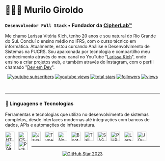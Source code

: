 # 👨🏻‍🎓 Murilo Giroldo

### **`Desenvolvedor Full Stack`** • Fundador da **[CipherLab™](https://www.cphlab.xyz)**  

Me chamo Larissa Vitória Kich, tenho 20 anos e sou natural do Rio Grande do Sul. Concluí o ensino médio no IFRS, com o curso técnico em informática. Atualmente, estou cursando Análise e Desenvolvimento de Sistemas na PUCRS. Sou apaixonada por tecnologia e compartilho meu conhecimento através do meu canal no YouTube "[Larissa Kich](https://www.youtube.com/@larissakich)", onde ensino a criar projetos web, e também através do Instagram, com o perfil chamado "[Dev em Dev](https://www.instagram.com/dev_em_dev/)".

<p align="center">
  <a href="https://www.youtube.com/c/cipherlabtm?sub_confirmation=1">
    <img alt="youtube subscribers" title="Subscribe to my YouTube channel" src="https://cdn.cphlab.xyz/github/profile/badges/drk/youtube-2.svg"/></a>
  <a href="https://www.youtube.com/c/cipherlabtm">
    <img alt="youtube views" title="YouTube views" src="https://cdn.cphlab.xyz/github/profile/badges/drk/view.svg"/></a> 
  <a href="https://github.com/drkcph?tab=repositories&sort=stargazers">
    <img alt="total stars" title="Total stars on GitHub" src="https://custom-icon-badges.demolab.com/github/stars/drkcph?color=55960c&style=for-the-badge&labelColor=488207&logo=star"/></a>
  <a href="https://github.com/drkcph?tab=followers">
    <img alt="followers" title="Follow me on Github" src="https://custom-icon-badges.demolab.com/github/followers/drkcph?color=236ad3&labelColor=1155ba&style=for-the-badge&logo=person-add&label=Follow&logoColor=white"/></a>
  <a href="https://github.com/drkcph/Simple-View-Counter">
    <img alt="views" title="GitHub profile views" src="https://cdn.cphlab.xyz/github/profile/badges/drk/n848350909gh9293r-05y409y_935743.svg"/></a>
</p>
<br/>

---

### 🤖 Linguagens e Tecnologias  
Ferramentas e tecnologias que utilizo no desenvolvimento de sistemas completos, desde interfaces modernas até integrações com bancos de dados, APIs e automações de infraestrutura.

<img 
    align="left" 
    alt="HTML"
    title="HTML" 
    width="30px" 
    style="padding-right: 10px;" 
    src="https://cdn.jsdelivr.net/gh/devicons/devicon@latest/icons/html5/html5-original.svg" 
/>
<img 
    align="left" 
    alt="CSS" 
    title="CSS"
    width="30px" 
    style="padding-right: 10px;" 
    src="https://cdn.jsdelivr.net/gh/devicons/devicon@latest/icons/css3/css3-original.svg" 
/>
<img 
    align="left" 
    alt="JavaScript" 
    title="JavaScript"
    width="30px" 
    style="padding-right: 10px;" 
    src="https://cdn.jsdelivr.net/gh/devicons/devicon@latest/icons/javascript/javascript-original.svg" 
/>
<img 
    align="left" 
    alt="TypeScript"
    title="TypeScript" 
    width="30px" 
    style="padding-right: 10px;" 
    src="https://cdn.jsdelivr.net/gh/devicons/devicon@latest/icons/typescript/typescript-original.svg" 
/>
<img 
    align="left" 
    alt="Node.js" 
    title="Node.js"
    width="30px" 
    style="padding-right: 10px;" 
    src="https://cdn.jsdelivr.net/gh/devicons/devicon@latest/icons/nodejs/nodejs-original.svg" 
/>
<img 
    align="left" 
    alt="Bootstrap"
    title="Bootstrap" 
    width="30px" 
    style="padding-right: 10px;" 
    src="https://cdn.jsdelivr.net/gh/devicons/devicon@latest/icons/bootstrap/bootstrap-original.svg" 
/>
<img 
    align="left" 
    alt="Tailwind" 
    title="Tailwind"
    width="30px" 
    style="padding-right: 10px;" 
    src="https://cdn.jsdelivr.net/gh/devicons/devicon@latest/icons/tailwindcss/tailwindcss-original.svg" 
/>
<img 
    align="left" 
    alt="SASS" 
    title="SASS"
    width="30px" 
    style="padding-right: 10px;" 
    src="https://cdn.jsdelivr.net/gh/devicons/devicon@latest/icons/sass/sass-original.svg" 
/>
<img 
    align="left" 
    alt="PHP" 
    title="PHP"
    width="30px" 
    style="padding-right: 10px;" 
    src="https://cdn.jsdelivr.net/gh/devicons/devicon@latest/icons/php/php-original.svg" 
/>
<img 
    align="left" 
    alt="Laravel" 
    title="Laravel"
    width="30px" 
    style="padding-right: 10px;" 
    src="https://cdn.jsdelivr.net/gh/devicons/devicon@latest/icons/laravel/laravel-original.svg" 
/>
<img 
    align="left" 
    alt="JQuery" 
    title="JQuery"
    width="30px" 
    style="padding-right: 10px;" 
    src="https://cdn.jsdelivr.net/gh/devicons/devicon@latest/icons/jquery/jquery-original.svg" 
/>
<img 
    align="left" 
    alt="Git" 
    title="Git"
    width="30px" 
    style="padding-right: 10px;" 
    src="https://cdn.jsdelivr.net/gh/devicons/devicon@latest/icons/git/git-original.svg" 
/>
<img 
    align="left" 
    alt="Python" 
    title="Python"
    width="30px" 
    style="padding-right: 10px;" 
    src="https://cdn.jsdelivr.net/gh/devicons/devicon@latest/icons/python/python-original.svg" 
/>

<br/>
<br/>

---

<p align="center">
  <a href="https://stars.github.com/profiles/denvercoder1/">
    <img src="https://cdn.cphlab.xyz/github/profile/banner/drk/vijr80u543j_r4390g8gh453&043-g-34.png" alt="GitHub Star 2023"/></a>
</p>
